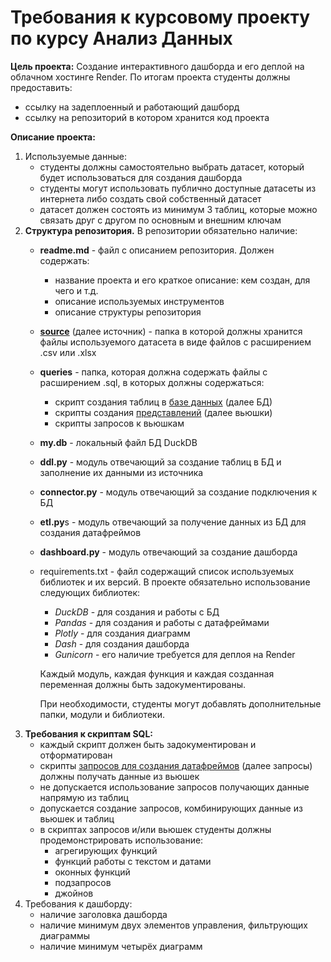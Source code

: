 # Требования к курсовому проекту по курсу Анализ Данных
**Цель проекта:** Создание интерактивного дашборда и его деплой на облачном хостинге Render. По итогам проекта студенты должны предоставить:
* ссылку на задеплоенный и работающий дашборд
* ссылку на репозиторий в котором хранится код проекта

**Описание проекта:**
1. Используемые данные:
    * студенты должны самостоятельно выбрать датасет, который будет использоваться для создания дашборда
    * студенты могут использовать публично доступные датасеты из интернета либо создать свой собственный датасет
    * датасет должен состоять из минимум 3 таблиц, которые можно связать друг с другом по основным и внешним ключам
2. **Структура репозитория.** В репозитории обязательно наличие:
    * **readme.md** - файл с описанием репозитория. Должен содержать:
        * название проекта и его краткое описание: кем создан, для чего и т.д.
        * описание используемых инструментов
        * описание структуры репозитория
    * **<u>source</u>** (далее источник) - папка в которой должны хранится файлы используемого датасета в виде файлов с расширением .csv или .xlsx
    * **queries** - папка, которая должна содержать файлы с расширением .sql, в которых должны содержаться:
        * скрипт создания таблиц в <u>базе данных</u> (далее БД)
        * скрипты создания <u>представлений</u> (далее вьюшки)
        * скрипты запросов к вьюшкам
    * **my.db** - локальный файл БД DuckDB
    * **ddl.py** - модуль отвечающий за создание таблиц в БД и заполнение их данными из источника
    * **connector.py** - модуль отвечающий за создание подключения к БД
    * **etl.py**s - модуль отвечающий за получение данных из БД для создания датафреймов
    * **dashboard.py** - модуль отвечающий за создание дашборда
    * requirements.txt - файл содержащий список используемых библиотек и их версий. В проекте обязательно использование следующих библиотек:
        * *DuckDB* - для создания и работы с БД
        * *Pandas* - для создания и работы с датафреймами
        * *Plotly* - для создания диаграмм
        * *Dash* - для создания дашборда
        * *Gunicorn* - его наличие требуется для деплоя на Render

        Каждый модуль, каждая функция и каждая созданная переменная должны быть задокументированы.

        При необходимости, студенты могут добавлять дополнительные папки, модули и библиотеки.
3. **Требования к скриптам SQL:**
    * каждый скрипт должен быть задокументирован и отформатирован
    * скрипты <u>запросов для создания датафреймов</u> (далее запросы) должны получать данные из вьюшек
    * не допускается использование запросов получающих данные напрямую из таблиц
    * допускается создание запросов, комбинирующих данные из вьюшек и таблиц
    * в скриптах запросов и/или вьюшек студенты должны продемонстрировать использование:
        * агрегирующих функций
        * функций работы с текстом и датами
        * оконных функций
        * подзапросов
        * джойнов
4. Требования к дашборду:
    * наличие заголовка дашборда
    * наличие минимум двух элементов управления, фильтрующих диаграммы
    * наличие минимум четырёх диаграмм


